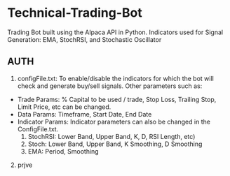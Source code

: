 # Technical-Trading-Bot
Trading Bot built using the Alpaca API in Python. Indicators used for Signal Generation: EMA, StochRSI, and Stochastic Oscillator

## AUTH

1. configFile.txt: To enable/disable the indicators for which the bot will check and generate buy/sell signals. Other parameters such as:
- Trade Params: % Capital to be used / trade, Stop Loss, Trailing Stop, Limit Price, etc can be changed.
- Data Params: Timeframe, Start Date, End Date
- Indicator Params: Indicator parameters can also be changed in the ConfigFile.txt. 
    1. StochRSI: Lower Band, Upper Band, K, D, RSI Length, etc)
    2. Stoch: Lower Band, Upper Band, K Smoothing, D Smoothing
    3. EMA: Period, Smoothing

2. prjve
